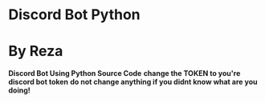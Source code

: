 # Discord Bot Python
# By Reza
**Discord Bot Using Python Source Code**
**change the TOKEN to you're discord bot token**
**do not change anything if you didnt know what are you doing!**
